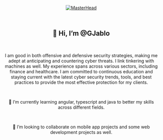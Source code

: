 <p align="center">
  <a href="https://github.com/Ericode254">
    <img src="https://media.giphy.com/media/v1.Y2lkPTc5MGI3NjExMWY0M3RlOTV0MDI5eTdjYXdwODh1bjk2bDV5NmRlcmpicHV0czRuMSZlcD12MV9pbnRlcm5hbF9naWZfYnlfaWQmY3Q9Zw/qgQUggAC3Pfv687qPC/giphy.gif" alt="MasterHead">
  </a>
</p>
<br>
<h2 align="center">👋 Hi, I’m @GJablo</h2> 
<br>
<p align="center">I am good in both offensive and defensive security strategies, making me adept at anticipating and countering cyber threats. I link tinkering with machines as well. My experience spans across various sectors, including finance and healthcare. I am committed to continuous education and staying current with the latest cyber security trends, tools, and best practices to provide the most effective protection for my clients.</p>
<br>
<p align = "center">🌱 I’m currently learning angular, typescript and java to better my skills across different fields.</p> 
<br>
<p align = "center">💞️ I’m looking to collaborate on mobile app projects and some web development projects as well.</p>

<!---
GJablo/GJablo is a ✨ special ✨ repository because its `README.md` (this file) appears on your GitHub profile.
You can click the Preview link to take a look at your changes.
--->

